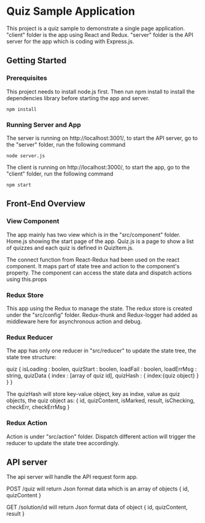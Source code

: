 # Quiz Sample Application

This project is a quiz sample to demonstrate a single page application. "client" folder is the app using React and Redux. "server" folder is the API server for the app which is coding with Express.js.

## Getting Started

### Prerequisites

This project needs to install node.js first.
Then run npm install to install the dependencies library before starting the app and server.

```
npm install
```

### Running Server and App

The server is running on http://localhost:3001/, to start the API server, go to the "server" folder, run the following command

```
node server.js
```

The client is running on http://localhost:3000/, to start the app, go to the "client" folder, run the following command

```
npm start
```


## Front-End Overview

### View Component
The app mainly has two view which is in the "src/component" folder. Home.js showing the start page of the app. Quiz.js is a page to show a list of quizzes and each quiz is defined in QuizItem.js.

The connect function from React-Redux had been used on the react component. It maps part of state tree and action to the component's property. The component can access the state data and dispatch actions using this.props

### Redux Store
This app using the Redux to manage the state. The redux store is created under the "src/config" folder. Redux-thunk and Redux-logger had added as middleware here for asynchronous action and debug.

### Redux Reducer
The app has only one reducer in "src/reducer" to update the state tree, the state tree structure:

quiz {
    isLoading  : boolen,
    quizStart  : boolen,
    loadFail   : boolen,
    loadErrMsg : string,
    quizData {
        index    : [array of quiz id],
        quizHash : { index:{quiz object} }
    }
}

The quizHash will store key-value object, key as indxe, value as quiz objects, the quiz object as:
 {
     id,
     quizContent,
     isMarked, 
     result,
     isChecking,
     checkErr,
     checkErrMsg
 }

### Redux Action
Action is under "src/action" folder. Dispatch different action will trigger the reducer to update the state tree accordingly. 


## API server

The api server will handle the API request form app.

POST /quiz will return Json format data which is an array of objects { id, quizContent }

GET /solution/id will return Json format data of object { id, quizContent, result }
